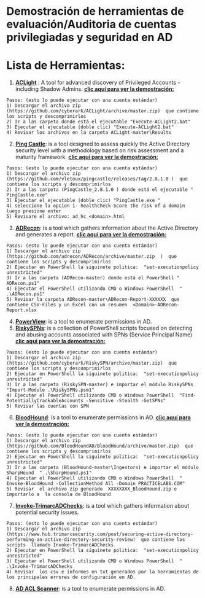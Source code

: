 # Demostración de herramientas de evaluación/Auditoria de cuentas privilegiadas y seguridad en AD



# Lista de Herramientas:
1. [**ACLight**](https://github.com/cyberark/ACLight) : A tool for advanced discovery of Privileged Accounts - including Shadow Admins.
[**clic aquí para ver la demostración:**](https://vimeo.com/user119347839/review/437427558/5eb223be08)

```
Pasos: (esto lo puede ejecutar con una cuenta estándar)
1) Descargar el archivo zip (https://github.com/cyberark/ACLight/archive/master.zip)  que contiene los scripts y descomprimirlos
2) Ir a las carpeta donde está el ejecutable "Execute-ACLight2.bat"
3) Ejecutar el ejecutable (doble clic) "Execute-ACLight2.bat" 
4) Revisar los archivos en la carpeta ACLight-master\Results
```
2. [**Ping Castle**](https://github.com/vletoux/pingcastle): is a tool designed to assess quickly the Active Directory security level with a methodology based on risk assessment and a maturity framework.
[**clic aquí para ver la demostración:**](https://vimeo.com/user119347839/review/437427934/d4318c64c9)
```
Pasos: (esto lo puede ejecutar con una cuenta estándar)
1) Descargar el archivo zip (https://github.com/vletoux/pingcastle/releases/tag/2.8.1.0 )  que contiene los scripts y descomprimirlos
2) Ir a las carpeta (PingCastle_2.8.1.0 ) donde está el ejecutable " PingCastle.exe"
3) Ejecutar el ejecutable (doble clic) "PingCastle.exe " 
4) seleccione la opcion 1- healthcheck-Score the risk of a domain luego presione enter
5) Revisare el archivo: ad_hc_<domain>.html
```
3. [**ADRecon**](https://github.com/sense-of-security/ADRecon): is a tool which gathers information about the Active Directory and generates a report.
[**clic aquí para ver la demostración:**](https://vimeo.com/user119347839/review/437427785/0f11089e4a)
```
Pasos: (esto lo puede ejecutar con una cuenta estándar)
1) Descargar el archivo zip (https://github.com/adrecon/ADRecon/archive/master.zip  )  que contiene los scripts y descomprimirlos
2) Ejecutar en PowerShell la siguinete politica:  "set-executionpolicy unrestricted"
3) Ir a las carpeta (ADRecon-master) donde está el PowerShell " ADRecon.ps1"
4) Ejecutar el PowerShell utilizando CMD o Windows PowerShell  " .\ADRecon.ps1" 
5) Revisar la carpeta ADRecon-master\ADRecon-Report-XXXXXX  que contiene CSV-Files y un Excel con un resumen  <Domain>-ADRecon-Report.xlsx
```
4. [**PowerView**](https://github.com/PowerShellMafia/PowerSploit/blob/master/Recon/PowerView.ps1): is a tool to enumerate permissions in AD.
5. [**RiskySPNs**](https://github.com/cyberark/RiskySPN): is a collection of PowerShell scripts focused on detecting and abusing accounts associated with SPNs (Service Principal Name)
[**clic aquí para ver la demostración:**](https://vimeo.com/user119347839/review/437428603/90def9c0e1)
```
Pasos: (esto lo puede ejecutar con una cuenta estándar)
1) Descargar el archivo zip (https://github.com/cyberark/RiskySPN/archive/master.zip)  que contiene los scripts y descomprimirlos
2) Ejecutar en PowerShell la siguinete politica:  "set-executionpolicy unrestricted"
3) Ir a las carpeta (RiskySPN-master) e importar el módulo RiskySPNs "Import-Module .\RiskySPNs.psm1"
4) Ejecutar el PowerShell utilizando CMD o Windows PowerShell  "Find-PotentiallyCrackableAccounts -Sensitive -Stealth -GetSPNs" 
5) Revisar las cuentas con SPN
```
6. [**BloodHound**](https://github.com/BloodHoundAD/BloodHound): is a tool to enumerate permissions in AD.
[**clic aquí para ver la demostración:**](https://vimeo.com/user119347839/review/437428959/77da42f349)
```
Pasos: (esto lo puede ejecutar con una cuenta estándar)
1) Descargar el archivo zip (https://github.com/BloodHoundAD/BloodHound/archive/master.zip)  que contiene los scripts y descomprimirlos
2) Ejecutar en PowerShell la siguinete politica:  "set-executionpolicy unrestricted"
3) Ir a las carpeta (BloodHound-master\Ingestors) e importar el módulo SharpHound  " .\SharpHound.ps1"
4) Ejecutar el PowerShell utilizando CMD o Windows PowerShell  " Invoke-BloodHound -CollectionMethod All -Domain PRACTICELABS.COM" 
5) Revisar  el archivo zip generado  XXXXXXXX_BloodHound.zip e importarlo a  la consola de BloodHound 
```
7. [**Invoke-TrimarcADChecks**](https://www.hub.trimarcsecurity.com/post/securing-active-directory-performing-an-active-directory-security-review): is a tool which gathers information about potential security issues.
```
Pasos: (esto lo puede ejecutar con una cuenta estándar)
1) Descargar el archivo zip (https://www.hub.trimarcsecurity.com/post/securing-active-directory-performing-an-active-directory-security-review)  que contiene los scripts  llamado Invoke-TrimarcADChecks
2) Ejecutar en PowerShell la siguinete politica:  "set-executionpolicy unrestricted"
3) Ejecutar el PowerShell utilizando CMD o Windows PowerShell  " .\Invoke-TrimarcADChecks
4) Revisar  los csv e informes en txt generados por la herramientas de los principales errores de configuración en AD.
```
8. [**AD ACL Scanner**](https://github.com/canix1/ADACLScanner): is a tool to enumerate permissions in AD.

